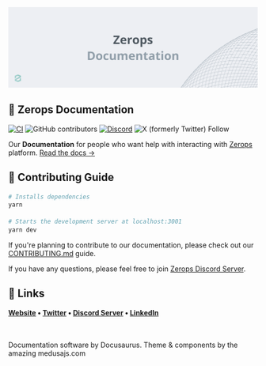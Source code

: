 ![Docs cover](https://github.com/zeropsio/recipe-shared-assets/blob/main/covers/svg/cover-docs.svg)

<h2>📑 Zerops Documentation</h2>

[![CI](https://img.shields.io/github/actions/workflow/status/zeropsio/docs/build.yml?labelColor=EDEFF3&color=8F9DA8)](https://github.com/zeropsio/docs/actions/workflows/build.yml)
![GitHub contributors](https://img.shields.io/github/contributors/zeropsio/docs?labelColor=EDEFF3&color=8F9DA8)
[![Discord](https://img.shields.io/discord/735781031147208777?labelColor=EDEFF3&color=8F9DA8)](https://discord.gg/xxzmJSDKPT)
![X (formerly Twitter) Follow](https://img.shields.io/twitter/follow/zeropsio)

Our <b>Documentation</b> for people who want help with interacting with <a href="https://zerops.io/" target="_blank">Zerops</a> platform. <a href="https://docs.zerops.io/" target="_blank">Read the docs →</a>

## 📝 Contributing Guide

```bash
# Installs dependencies
yarn

# Starts the development server at localhost:3001
yarn dev
```

If you're planning to contribute to our documentation, please check out our [CONTRIBUTING.md](https://github.com/zeropsio/docs/blob/main/CONTRIBUTING.md) guide.

If you have any questions, please feel free to join [Zerops Discord Server](https://discord.gg/xxzmJSDKPT).

## 🧩 Links

<div>
  <b>
  <a href="https://zerops.io">Website</a>
  •
  <a href="https://x.com/zeropsio">Twitter</a>
  •
  <a href="https://discord.gg/xxzmJSDKPT">Discord Server</a>
  •
  <a href="http://linkedin.com/company/zerops/">LinkedIn</a>
  </b>
</div>

<br/>
<br/>

<p>
Documentation software by Docusaurus. Theme & components by the amazing medusajs.com
</p>

<br/>
